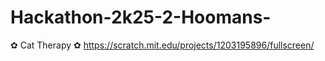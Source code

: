 # Hackathon-2k25-2-Hoomans-
✿ Cat Therapy ✿
https://scratch.mit.edu/projects/1203195896/fullscreen/
